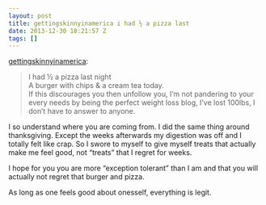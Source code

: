 ```yaml
---
layout: post
title: gettingskinnyinamerica i had ½ a pizza last
date: 2013-12-30 18:21:57 Z
tags: []
---
```

[gettingskinnyinamerica](http://gettingskinnyinamerica.tumblr.com/post/71651043637/i-had-1-2-a-pizza-last-night-a-burger-with-chips):

> I had ½ a pizza last night  
> A burger with chips & a cream tea today.  
> If this discourages you then unfollow you, I’m not pandering to your every needs by being the perfect weight loss blog, I’ve lost 100lbs, I don’t have to answer to anyone.

I so understand where you are coming from. I did the same thing around thanksgiving. Except the weeks afterwards my digestion was off and I totally felt like crap. So I swore to myself to give myself treats that actually make me feel good, not “treats” that I regret for weeks.

I hope for you you are more “exception tolerant” than I am and that you will actually not regret that burger and pizza.

As long as one feels good about onesself, everything is legit.
